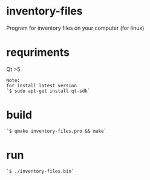 # inventory-files
Program for inventory files on your computer (for linux)

# requriments
Qt >5

	Note:
	for install latest version
	`$ sudo apt-get install qt-sdk`

# build

	`$ qmake inventory-files.pro && make`

# run

	`$ ./inventory-files.bin`

	
